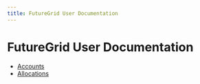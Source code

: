 ```yaml
---
title: FutureGrid User Documentation
---
```


# FutureGrid User Documentation

- [Accounts](accounts)
- [Allocations](allocations)
